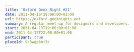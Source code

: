 ```yaml
---
title: 'Oxford Geek Night #21'
date: 2011-04-13T19:00:00+01:00
url: https://oxford.geeknights.net
summary: A regular meet-up for designers and developers.
start: 2011-04-13T19:00:00+01:00
end: 2011-04-13T22:00:00+01:00
participant: true
placeId: 9c3wqp6m+3c
---
```

